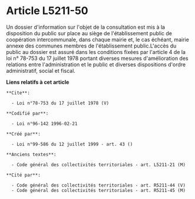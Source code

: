 # Article L5211-50

Un dossier d'information sur l'objet de la consultation est mis à la disposition du public sur place au siège de
l'établissement public de coopération intercommunale, dans chaque mairie et, le cas échéant, mairie annexe des communes
membres de l'établissement public.L'accès du public au dossier est assuré dans les conditions fixées par l'article 4 de la
loi n° 78-753 du 17 juillet 1978 portant diverses mesures d'amélioration des relations entre l'administration et le public et
diverses dispositions d'ordre administratif, social et fiscal.

**Liens relatifs à cet article**

	**Cite**:

	  - Loi n°78-753 du 17 juillet 1978 (V)

	**Codifié par**:

	  - Loi n°96-142 1996-02-21

	**Créé par**:

	  - Loi n°99-586 du 12 juillet 1999 - art. 43 ()

	**Anciens textes**:

	  - Code général des collectivités territoriales - art. L5211-21 (M)

	**Cité par**:

	  - Code général des collectivités territoriales - art. R5211-44 (V)
	  - Code général des collectivités territoriales - art. R5211-45 (M)
